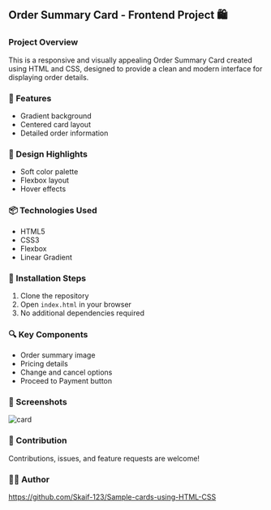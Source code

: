 ## Order Summary Card - Frontend Project 🛍️

### Project Overview
This is a responsive and visually appealing Order Summary Card created using HTML and CSS, designed to provide a clean and modern interface for displaying order details.

### 🌟 Features
- Gradient background
- Centered card layout
- Detailed order information

### 🎨 Design Highlights
- Soft color palette
- Flexbox layout
- Hover effects

### 📦 Technologies Used
- HTML5
- CSS3
- Flexbox
- Linear Gradient

### 🚀 Installation Steps
1. Clone the repository
2. Open `index.html` in your browser
3. No additional dependencies required

### 🔍 Key Components
- Order summary image
- Pricing details
- Change and cancel options
- Proceed to Payment button

### 📸 Screenshots
![card](https://github.com/user-attachments/assets/12ab456d-a1b6-4808-9a97-07caa1d195d3)


### 🤝 Contribution
Contributions, issues, and feature requests are welcome!


### 👨‍💻 Author
https://github.com/Skaif-123/Sample-cards-using-HTML-CSS
